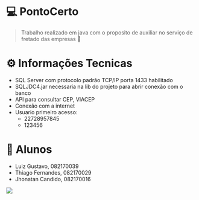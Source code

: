 # 💻 **PontoCerto**

> Trabalho realizado em java com o proposito de auxiliar no serviço de fretado das empresas :bus:

# :gear: **Informações Tecnicas**
- SQL Server com protocolo padrão TCP/IP porta 1433 habilitado
- SQLJDC4.jar necessaria na lib do projeto para abrir conexão com o banco
- API para consultar CEP, VIACEP
- Conexão com a internet
- Usuario primeiro acesso:
  - 22728957845
  - 123456

# 🚀 **Alunos**
- Luiz Gustavo, 082170039
- Thiago Fernandes, 082170029
- Jhonatan Candido, 082170016

<img src="https://cdn.dribbble.com/users/2401141/screenshots/5487982/developers-gif-showcase.gif">
